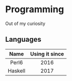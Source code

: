 # Programming
Out of my curiosity

## Languages
|Name     | Using it since |
|:---:    |:---:           |
|Perl6    | 2016           |
|Haskell  | 2017           |
